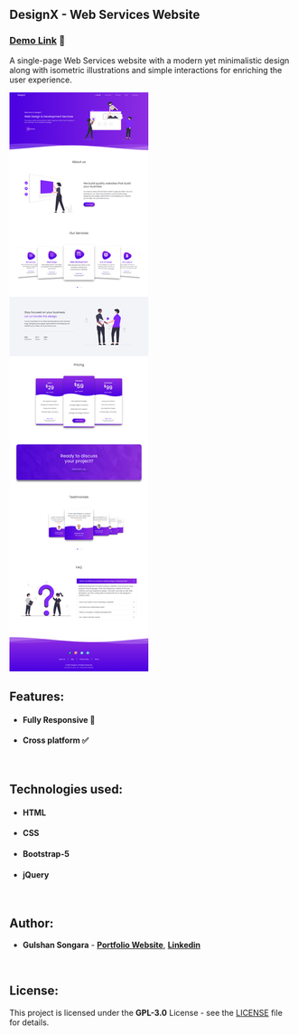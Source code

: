 ## DesignX - Web Services Website

### [Demo Link](https://design-gx.netlify.app/) 🔗

A single-page Web Services website with a modern yet minimalistic design along with isometric illustrations and simple interactions for enriching the user experience.
<br/>

![Preview](DesignX-preview-web-by-Gulshan-Songara.png)

## Features:

- #### **Fully Responsive 💯**
- #### **Cross platform ✅**
<br/>

## Technologies used:

- #### **HTML**
- #### **CSS**
- #### **Bootstrap-5**
- #### **jQuery**
<br/>

## Author:

- **Gulshan Songara** - **[Portfolio Website](https://gulshansongara.netlify.app)**, **[Linkedin](https://www.linkedin.com/in/gulshansongara/)** 
<br/>

## License:

This project is licensed under the  **GPL-3.0** License - see the [LICENSE](LICENSE) file for details.

